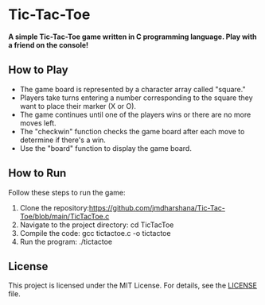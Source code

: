 
# Tic-Tac-Toe

**A simple Tic-Tac-Toe game written in C programming language. Play with a friend on the console!**

## How to Play

- The game board is represented by a character array called "square."
- Players take turns entering a number corresponding to the square they want to place their marker (X or O).
- The game continues until one of the players wins or there are no more moves left.
- The "checkwin" function checks the game board after each move to determine if there's a win.
- Use the "board" function to display the game board.

## How to Run

Follow these steps to run the game:

1. Clone the repository:https://github.com/jmdharshana/Tic-Tac-Toe/blob/main/TicTacToe.c
2. Navigate to the project directory: cd TicTacToe
3. Compile the code: gcc tictactoe.c -o tictactoe
4. Run the program: ./tictactoe


## License

This project is licensed under the MIT License. For details, see the [LICENSE](LICENSE) file.

